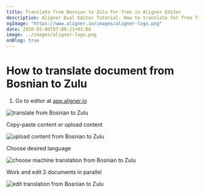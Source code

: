 ```yaml
---
title: Translate from Bosnian to Zulu for free in Aligner Editor
description: Aligner Dual Editor Tutorial. How to translate for free from Bosnian to Zulu. Aligner is multilingual document management platform. 
ogImage: "https://www.aligner.io/images/aligner-logo.png"
date: 2020-05-06T07:09:21+03:00
image: ../images/aligner-logo.png
onBlog: true
---
```


# How to translate document from Bosnian to Zulu

1. Go to editor at [app.aligner.io](https://app.aligner.io "Aligner App web page")

![translate from Bosnian to Zulu](../aligner-blank-editor.png "translate from Bosnian to Zulu")

Copy-paste content or upload content

![upload content from Bosnian to Zulu](../aligner-uploaded-document.png "upload content from Bosnian to Zulu")

Choose desired language

![choose machine translation from Bosnian to Zulu](../aligner-language-dropdown.png "choose machine translation from Bosnian to Zulu")

Work and edit 2 documents in parallel

![edit translation from Bosnian to Zulu](../aligner-double-sitded-editor.png "edit translation from Bosnian to Zulu")

